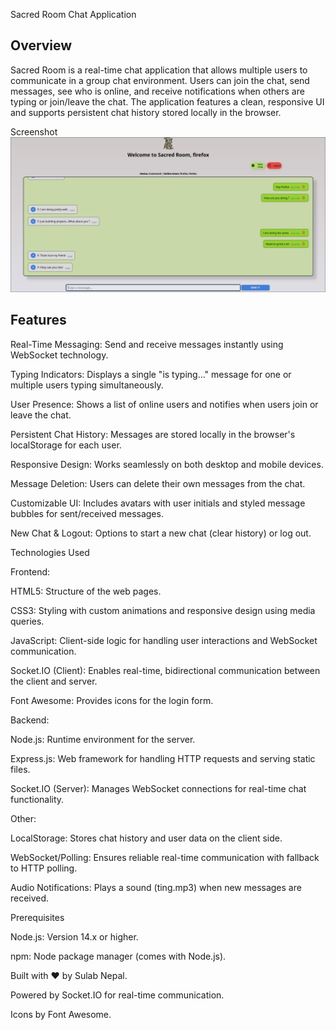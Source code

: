 Sacred Room Chat Application

## Overview

Sacred Room is a real-time chat application that allows multiple users to communicate in a group chat environment. Users can join the chat, send messages, see who is online, and receive notifications when others are typing or join/leave the chat. The application features a clean, responsive UI and supports persistent chat history stored locally in the browser.

Screenshot
![App Screenshot](chat_app.png)


## Features





Real-Time Messaging: Send and receive messages instantly using WebSocket technology.



Typing Indicators: Displays a single "is typing..." message for one or multiple users typing simultaneously.



User Presence: Shows a list of online users and notifies when users join or leave the chat.



Persistent Chat History: Messages are stored locally in the browser's localStorage for each user.



Responsive Design: Works seamlessly on both desktop and mobile devices.



Message Deletion: Users can delete their own messages from the chat.



Customizable UI: Includes avatars with user initials and styled message bubbles for sent/received messages.



New Chat & Logout: Options to start a new chat (clear history) or log out.

Technologies Used

Frontend:





HTML5: Structure of the web pages.



CSS3: Styling with custom animations and responsive design using media queries.



JavaScript: Client-side logic for handling user interactions and WebSocket communication.



Socket.IO (Client): Enables real-time, bidirectional communication between the client and server.



Font Awesome: Provides icons for the login form.

Backend:





Node.js: Runtime environment for the server.



Express.js: Web framework for handling HTTP requests and serving static files.



Socket.IO (Server): Manages WebSocket connections for real-time chat functionality.

Other:





LocalStorage: Stores chat history and user data on the client side.



WebSocket/Polling: Ensures reliable real-time communication with fallback to HTTP polling.



Audio Notifications: Plays a sound (ting.mp3) when new messages are received.

Prerequisites





Node.js: Version 14.x or higher.



npm: Node package manager (comes with Node.js).




Built with ❤️ by Sulab Nepal.



Powered by Socket.IO for real-time communication.



Icons by Font Awesome.
